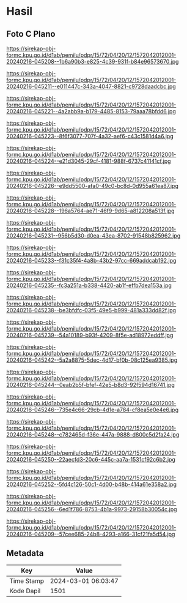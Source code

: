 # Hasil

## Foto C Plano

https://sirekap-obj-formc.kpu.go.id/d1ab/pemilu/pdpr/15/72/04/20/12/1572042012001-20240216-045208--1b6a90b3-e825-4c39-931f-b84e96573670.jpg

https://sirekap-obj-formc.kpu.go.id/d1ab/pemilu/pdpr/15/72/04/20/12/1572042012001-20240216-045211--e011447c-343a-4047-8821-c9728daadcbc.jpg

https://sirekap-obj-formc.kpu.go.id/d1ab/pemilu/pdpr/15/72/04/20/12/1572042012001-20240216-045221--4a2abb9a-b179-4485-8153-79aaa78bfdd6.jpg

https://sirekap-obj-formc.kpu.go.id/d1ab/pemilu/pdpr/15/72/04/20/12/1572042012001-20240216-045223--8f6f3077-707f-4a32-aef6-c43c1581d4a6.jpg

https://sirekap-obj-formc.kpu.go.id/d1ab/pemilu/pdpr/15/72/04/20/12/1572042012001-20240216-045224--e21d3045-29cf-4181-988f-6737c41141cf.jpg

https://sirekap-obj-formc.kpu.go.id/d1ab/pemilu/pdpr/15/72/04/20/12/1572042012001-20240216-045226--e9dd5500-afa0-49c0-bc8d-0d955a61ea87.jpg

https://sirekap-obj-formc.kpu.go.id/d1ab/pemilu/pdpr/15/72/04/20/12/1572042012001-20240216-045228--196a5764-ae71-46f9-9d65-a812208a513f.jpg

https://sirekap-obj-formc.kpu.go.id/d1ab/pemilu/pdpr/15/72/04/20/12/1572042012001-20240216-045231--956b5d30-d0ea-43ea-8702-91548b825962.jpg

https://sirekap-obj-formc.kpu.go.id/d1ab/pemilu/pdpr/15/72/04/20/12/1572042012001-20240216-045233--f31c35f4-4a8b-43b2-97cc-669addcab192.jpg

https://sirekap-obj-formc.kpu.go.id/d1ab/pemilu/pdpr/15/72/04/20/12/1572042012001-20240216-045235--fc3a251a-b338-4420-ab1f-effb7dea153a.jpg

https://sirekap-obj-formc.kpu.go.id/d1ab/pemilu/pdpr/15/72/04/20/12/1572042012001-20240216-045238--be3bfdfc-03f5-49e5-b999-481a333dd82f.jpg

https://sirekap-obj-formc.kpu.go.id/d1ab/pemilu/pdpr/15/72/04/20/12/1572042012001-20240216-045239--54a10189-b93f-4209-8f5e-ad18972eddff.jpg

https://sirekap-obj-formc.kpu.go.id/d1ab/pemilu/pdpr/15/72/04/20/12/1572042012001-20240216-045242--5a2a8875-5dec-4d17-bf0b-08c125ea9385.jpg

https://sirekap-obj-formc.kpu.go.id/d1ab/pemilu/pdpr/15/72/04/20/12/1572042012001-20240216-045244--0eab2b5f-bfef-42e5-b8d3-92f594d16741.jpg

https://sirekap-obj-formc.kpu.go.id/d1ab/pemilu/pdpr/15/72/04/20/12/1572042012001-20240216-045246--735e4c66-29cb-4d1e-a784-cf8ea5e0e4e6.jpg

https://sirekap-obj-formc.kpu.go.id/d1ab/pemilu/pdpr/15/72/04/20/12/1572042012001-20240216-045248--c782465d-f36e-447a-9888-d800c5d2fa24.jpg

https://sirekap-obj-formc.kpu.go.id/d1ab/pemilu/pdpr/15/72/04/20/12/1572042012001-20240216-045250--22aecfd3-20c6-445c-aa7a-1531cf92c6b2.jpg

https://sirekap-obj-formc.kpu.go.id/d1ab/pemilu/pdpr/15/72/04/20/12/1572042012001-20240216-045252--5fd4c126-50c1-4d00-b48b-414a61e358a2.jpg

https://sirekap-obj-formc.kpu.go.id/d1ab/pemilu/pdpr/15/72/04/20/12/1572042012001-20240216-045256--6ed1f786-8753-4b1a-9973-29158b30054c.jpg

https://sirekap-obj-formc.kpu.go.id/d1ab/pemilu/pdpr/15/72/04/20/12/1572042012001-20240216-045209--57cee685-24b8-4293-a166-31cf21fa5d54.jpg


## Metadata

| Key        | Value               |
| ---------- | ------------------- |
| Time Stamp | 2024-03-01 06:03:47 |
| Kode Dapil | 1501                |



